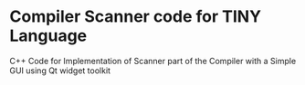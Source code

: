 # Compiler Scanner code for TINY Language
C++ Code for Implementation of Scanner part of the Compiler with a Simple GUI using Qt widget toolkit
 
